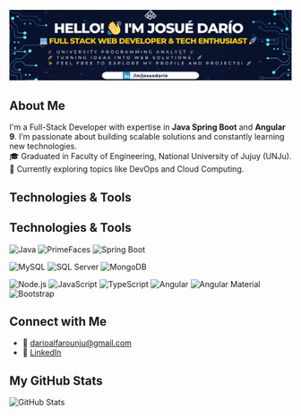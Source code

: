 ![Mi banner](./Hello!.png)

## About Me

I'm a Full-Stack Developer with expertise in **Java Spring Boot** and **Angular 9**. I’m passionate about building scalable solutions and constantly learning new technologies.  
🎓 Graduated in Faculty of Engineering, National University of Jujuy (UNJu).  
🚀 Currently exploring topics like DevOps and Cloud Computing.  

## Technologies & Tools
## Technologies & Tools

![Java](https://img.shields.io/badge/Java-ED8B00?style=for-the-badge&logo=java&logoColor=white)
![PrimeFaces](https://img.shields.io/badge/PrimeFaces-2196F3?style=for-the-badge&logoColor=white)
![Spring Boot](https://img.shields.io/badge/Spring%20Boot-6DB33F?style=for-the-badge&logo=springboot&logoColor=white)

![MySQL](https://img.shields.io/badge/MySQL-4479A1?style=for-the-badge&logo=mysql&logoColor=white)
![SQL Server](https://img.shields.io/badge/SQL%20Server-CC2927?style=for-the-badge&logo=microsoftsqlserver&logoColor=white)
![MongoDB](https://img.shields.io/badge/MongoDB-47A248?style=for-the-badge&logo=mongodb&logoColor=white)

![Node.js](https://img.shields.io/badge/Node.js-339933?style=for-the-badge&logo=node.js&logoColor=white)
![JavaScript](https://img.shields.io/badge/JavaScript-F7DF1E?style=for-the-badge&logo=javascript&logoColor=black)
![TypeScript](https://img.shields.io/badge/TypeScript-3178C6?style=for-the-badge&logo=typescript&logoColor=white)
![Angular](https://img.shields.io/badge/Angular-DD0031?style=for-the-badge&logo=angular&logoColor=white)
![Angular Material](https://img.shields.io/badge/Angular%20Material-757575?style=for-the-badge&logo=angular&logoColor=white)
![Bootstrap](https://img.shields.io/badge/Bootstrap-563D7C?style=for-the-badge&logo=bootstrap&logoColor=white)



## Connect with Me
- 📧 [darioalfarounju@gmail.com](mailto:darioalfarounju@gmail.com)  
- 💼 [LinkedIn](https://linkedin.com/in/josuedario)  

## My GitHub Stats
![GitHub Stats](https://github-readme-stats.vercel.app/api?username=yourusername&show_icons=true&theme=radical)  
